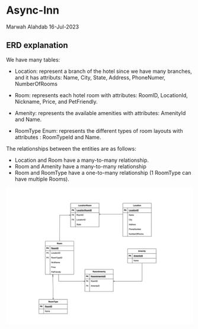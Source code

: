 # Async-Inn
Marwah Alahdab
16-Jul-2023


## ERD explanation

We have many tables:
- Location: represent a branch of the hotel since we have many branches, and it has attributs: Name, City, State, Address, PhoneNumer, NumberOfRooms

- Room: represents each hotel room with attributes: RoomID, LocationId, Nickname, Price, and PetFriendly.

- Amenity: represents the available amenities with attributes: AmenityId and Name.

- RoomType Enum: represents the different types of room layouts with attributes : RoomTypeId and Name.


The relationships between the entities are as follows:

- Location and Room have a many-to-many relationship.
- Room and Amenity have a many-to-many relationship 
- Room and RoomType have a one-to-many relationship (1 RoomType can have multiple Rooms).







![ERD](lab11.png)